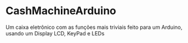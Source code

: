 # CashMachineArduino
Um caixa eletrônico com as funções mais triviais feito para um Arduino, usando um Display LCD, KeyPad e LEDs
